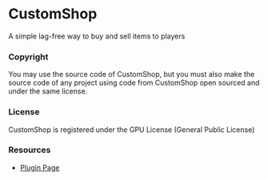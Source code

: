 # CustomShop
A simple lag-free way to buy and sell items to players

### Copyright
You may use the source code of CustomShop, but you must also make the source code of any project using code from CustomShop open sourced and under the same license.

### License
CustomShop is registered under the GPU License (General Public License)

### Resources
 * [Plugin Page](https://www.spigotmc.org/resources/custom-shop-gui.28178/)
